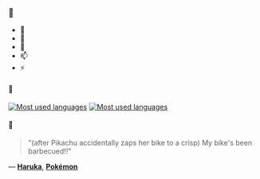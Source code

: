### 👋

- 🔭
- 🌱
- 💬
- 📫
- ⚡

#### 🧏

[![Most used languages](https://github-readme-stats-aynah.vercel.app/api/top-langs/?username=aynh&theme=solarized-dark&langs_count=6&layout=compact&hide_title=true)](https://github.com/anuraghazra/github-readme-stats#gh-dark-mode-only)
[![Most used languages](https://github-readme-stats-aynah.vercel.app/api/top-langs/?username=aynh&theme=solarized-light&langs_count=6&layout=compact&hide_title=true)](https://github.com/anuraghazra/github-readme-stats#gh-light-mode-only)

#### 💬

> "(after Pikachu accidentally zaps her bike to a crisp) My bike's been barbecued!!"

&mdash; [**Haruka**](https://myanimelist.net/character.php?q=Haruka&cat=character), [**Pokémon**](https://myanimelist.net/search/all?q=Pok%C3%A9mon&cat=all)
